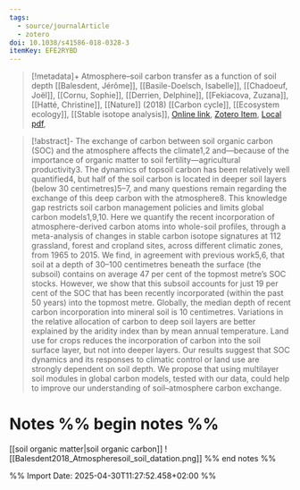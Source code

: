 ```yaml
---
tags:
  - source/journalArticle
  - zotero
doi: 10.1038/s41586-018-0328-3
itemKey: EFE2RYBD
---
```

>[!metadata]+
> Atmosphere–soil carbon transfer as a function of soil depth
> [[Balesdent, Jérôme]], [[Basile-Doelsch, Isabelle]], [[Chadoeuf, Joël]], [[Cornu, Sophie]], [[Derrien, Delphine]], [[Fekiacova, Zuzana]], [[Hatté, Christine]], 
> [[Nature]] (2018)
> [[Carbon cycle]], [[Ecosystem ecology]], [[Stable isotope analysis]], 
> [Online link](https://www.nature.com/articles/s41586-018-0328-3), [Zotero Item](zotero://select/library/items/EFE2RYBD), [Local pdf](file://C:/Users/aburg/Documents/references/zotero/storage/WYLQRNW7/Balesdent2018_Atmospheresoil.pdf), 

>[!abstract]-
>The exchange of carbon between soil organic carbon (SOC) and the atmosphere affects the climate1,2 and—because of the importance of organic matter to soil fertility—agricultural productivity3. The dynamics of topsoil carbon has been relatively well quantified4, but half of the soil carbon is located in deeper soil layers (below 30 centimetres)5–7, and many questions remain regarding the exchange of this deep carbon with the atmosphere8. This knowledge gap restricts soil carbon management policies and limits global carbon models1,9,10. Here we quantify the recent incorporation of atmosphere-derived carbon atoms into whole-soil profiles, through a meta-analysis of changes in stable carbon isotope signatures at 112 grassland, forest and cropland sites, across different climatic zones, from 1965 to 2015. We find, in agreement with previous work5,6, that soil at a depth of 30–100 centimetres beneath the surface (the subsoil) contains on average 47 per cent of the topmost metre’s SOC stocks. However, we show that this subsoil accounts for just 19 per cent of the SOC that has been recently incorporated (within the past 50 years) into the topmost metre. Globally, the median depth of recent carbon incorporation into mineral soil is 10 centimetres. Variations in the relative allocation of carbon to deep soil layers are better explained by the aridity index than by mean annual temperature. Land use for crops reduces the incorporation of carbon into the soil surface layer, but not into deeper layers. Our results suggest that SOC dynamics and its responses to climatic control or land use are strongly dependent on soil depth. We propose that using multilayer soil modules in global carbon models, tested with our data, could help to improve our understanding of soil–atmosphere carbon exchange.

# Notes %% begin notes %%
[[soil organic matter|soil organic carbon]]
![[Balesdent2018_Atmospheresoil_soil_datation.png]]
%% end notes %%




%% Import Date: 2025-04-30T11:27:52.458+02:00 %%
